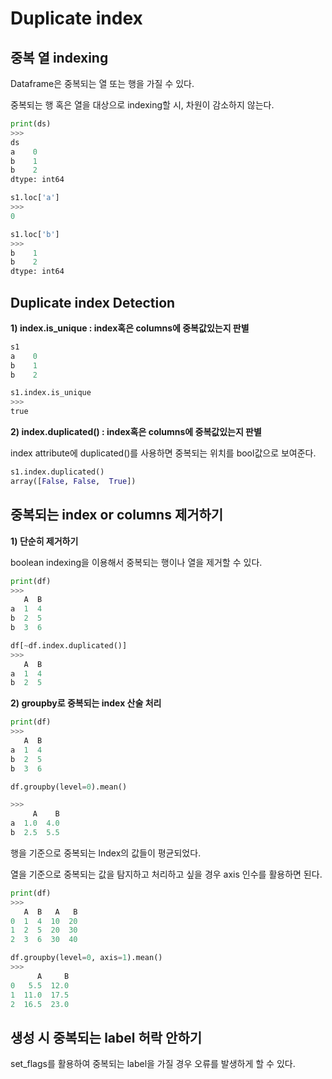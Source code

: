 # Duplicate index

## 중복 열 indexing

Dataframe은 중복되는 열 또는 행을 가질 수 있다.

중복되는 행 혹은 열을 대상으로 indexing할 시, 차원이 감소하지 않는다.
```python
print(ds)
>>>
ds
a    0
b    1
b    2
dtype: int64

s1.loc['a']
>>>
0

s1.loc['b']
>>>
b    1
b    2
dtype: int64
```

## Duplicate index Detection 

__1) index.is_unique : index혹은 columns에 중복값있는지 판별__
```python
s1
a    0
b    1
b    2

s1.index.is_unique
>>>
true
```

__2) index.duplicated() : index혹은 columns에 중복값있는지 판별__

index attribute에 duplicated()를 사용하면 중복되는 위치를 bool값으로 보여준다.

```python
s1.index.duplicated()
array([False, False,  True])
```

## 중복되는 index or columns 제거하기

__1) 단순히 제거하기__

boolean indexing을 이용해서 중복되는 행이나 열을 제거할 수 있다.
```python
print(df)
>>>
   A  B
a  1  4
b  2  5
b  3  6

df[~df.index.duplicated()]
>>>
   A  B
a  1  4
b  2  5
```
__2) groupby로 중복되는 index 산술 처리__

```python
print(df)
>>>
   A  B
a  1  4
b  2  5
b  3  6

df.groupby(level=0).mean()

>>>
     A    B
a  1.0  4.0
b  2.5  5.5
```
행을 기준으로 중복되는 lndex의 값들이 평균되었다.

열을 기준으로 중복되는 값을 탐지하고 처리하고 싶을 경우 axis 인수를 활용하면 된다.

```python
print(df)
>>>
   A  B   A   B
0  1  4  10  20
1  2  5  20  30
2  3  6  30  40

df.groupby(level=0, axis=1).mean()
>>>
      A     B
0   5.5  12.0
1  11.0  17.5
2  16.5  23.0
```

## 생성 시 중복되는 label 허락 안하기 
set_flags를 활용하여 중복되는 label을 가질 경우 오류를 발생하게 할 수 있다.

